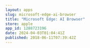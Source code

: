 ```yaml
---
layout: apps
slug: microsoft-edge-ai-browser
title: "Microsoft Edge: AI Browser"
store: apple
app_id: 1288723196
date: 2024-04-03T01:04:41Z
published: 2018-06-11T07:39:42Z
---
```

